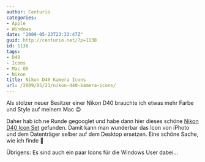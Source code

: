 ```yaml
---
author: Centurio
categories:
- Apple
- Windows
date: "2009-05-23T23:33:47Z"
guid: http://centurio.net/?p=1138
id: 1138
tags:
- D40
- Icons
- Mac OS
- Nikon
title: Nikon D40 Kamera Icons
url: /2009/05/23/nikon-d40-kamera-icons/
---
```

Als stolzer neuer Besitzer einer Nikon D40 brauchte ich etwas mehr Farbe und Style auf meinem Mac 😉

Daher hab ich ne Runde gegooglet und habe dann hier dieses schöne [Nikon D40 Icon Set](http://sveiki.deviantart.com/art/Nikon-D40-Icon-Set-69911211) gefunden. Damit kann man wunderbar das Icon von iPhoto und dem Datenträger selber auf dem Desktop ersetzen. Eine schöne Sache, wie ich finde 🙂

Übrigens: Es sind auch ein paar Icons für die Windows User dabei&#8230;